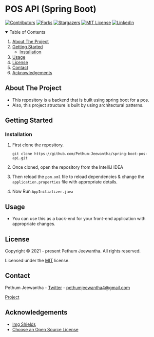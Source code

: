 # POS API (Spring Boot)

[![Contributors][contributors-shield]][contributors-url]
[![Forks][forks-shield]][forks-url]
[![Stargazers][stars-shield]][stars-url]
[![MIT License][license-shield]][license-url]
[![LinkedIn][linkedin-shield]][linkedin-url]

<details open="open">
  <summary>Table of Contents</summary>
  <ol>
    <li>
      <a href="#about-the-project">About The Project</a>
    </li>
    <li>
      <a href="#getting-started">Getting Started</a>
      <ul>
        <li><a href="#installation">Installation</a></li>
      </ul>
    </li>
    <li><a href="#usage">Usage</a></li>
    <li><a href="#license">License</a></li>
    <li><a href="#contact">Contact</a></li>
    <li><a href="#acknowledgements">Acknowledgements</a></li>
  </ol>
</details>

## About The Project

* This repository is a backend that is built using spring boot for a pos.
* Also, this project structure is built by using architectural patterns.

## Getting Started

### Installation

1. First clone the repository.

   `git clone https://github.com/Pethum-Jeewantha/spring-boot-pos-api.git`

2. Once cloned, open the repository from the IntelliJ IDEA

3. Then reload the `pom.xml` file to reload dependencies & change the `application.properties` file with appropriate
   details.

4. Now Run `AppInitializer.java`

## Usage

* You can use this as a back-end for your front-end application with appropriate changes.

## License

Copyright &copy; 2021 - present Pethum Jeewantha. All rights reserved.

Licensed under the [MIT](LICENSE.txt) license.

## Contact

Pethum Jeewantha - [Twitter](https://twitter.com/JeewanthaPethum?s=08) - pethumjeewantha4@gmail.com

[Project](https://github.com/Pethum-Jeewantha/spring-boot-pos-api)

## Acknowledgements

* [Img Shields](https://shields.io)
* [Choose an Open Source License](https://choosealicense.com)

[contributors-shield]: https://img.shields.io/github/contributors/Pethum-Jeewantha/spring-boot-pos-api.svg?style=for-the-badge

[contributors-url]: https://https://github.com/Pethum-Jeewantha/spring-boot-pos-api/graphs/contributors

[forks-shield]: https://img.shields.io/github/forks/Pethum-Jeewantha/spring-boot-pos-api.svg?style=for-the-badge

[forks-url]: https://github.com/Pethum-Jeewantha/spring-boot-pos-api/network/members

[stars-shield]: https://img.shields.io/github/stars/Pethum-Jeewantha/spring-boot-pos-api.svg?style=for-the-badge

[stars-url]: https://https://github.com/Pethum-Jeewantha/spring-boot-pos-api/stargazers

[license-shield]: https://img.shields.io/github/license/Pethum-Jeewantha/spring-boot-pos-api.svg?style=for-the-badge

[license-url]: https://https://github.com/Pethum-Jeewantha/spring-boot-pos-api/blob/master/LICENSE

[linkedin-shield]: https://img.shields.io/badge/-LinkedIn-black.svg?style=for-the-badge&logo=linkedin&colorB=555

[linkedin-url]: https://www.linkedin.com/in/pethum-jeewantha-7b70aa1b1

